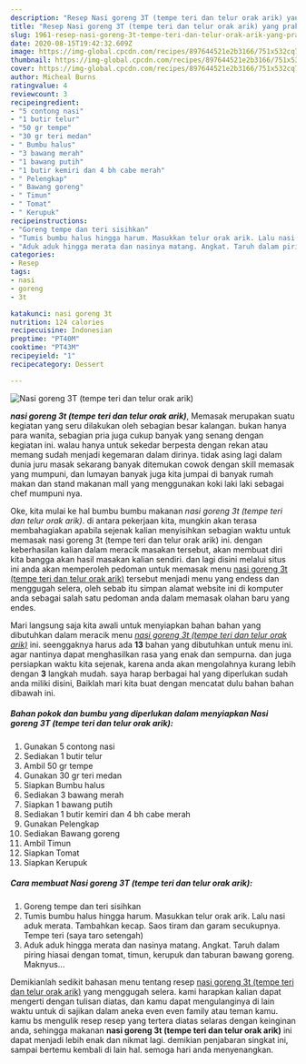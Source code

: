 ```yaml
---
description: "Resep Nasi goreng 3T (tempe teri dan telur orak arik) yang praktis"
title: "Resep Nasi goreng 3T (tempe teri dan telur orak arik) yang praktis"
slug: 1961-resep-nasi-goreng-3t-tempe-teri-dan-telur-orak-arik-yang-praktis
date: 2020-08-15T19:42:32.609Z
image: https://img-global.cpcdn.com/recipes/897644521e2b3166/751x532cq70/nasi-goreng-3t-tempe-teri-dan-telur-orak-arik-foto-resep-utama.jpg
thumbnail: https://img-global.cpcdn.com/recipes/897644521e2b3166/751x532cq70/nasi-goreng-3t-tempe-teri-dan-telur-orak-arik-foto-resep-utama.jpg
cover: https://img-global.cpcdn.com/recipes/897644521e2b3166/751x532cq70/nasi-goreng-3t-tempe-teri-dan-telur-orak-arik-foto-resep-utama.jpg
author: Micheal Burns
ratingvalue: 4
reviewcount: 3
recipeingredient:
- "5 contong nasi"
- "1 butir telur"
- "50 gr tempe"
- "30 gr teri medan"
- " Bumbu halus"
- "3 bawang merah"
- "1 bawang putih"
- "1 butir kemiri dan 4 bh cabe merah"
- " Pelengkap"
- " Bawang goreng"
- " Timun"
- " Tomat"
- " Kerupuk"
recipeinstructions:
- "Goreng tempe dan teri sisihkan"
- "Tumis bumbu halus hingga harum. Masukkan telur orak arik. Lalu nasi aduk merata. Tambahkan kecap. Saos tiram dan garam secukupnya. Tempe teri (saya taro setengah)"
- "Aduk aduk hingga merata dan nasinya matang. Angkat. Taruh dalam piring hiasai dengan tomat, timun, kerupuk dan taburan bawang goreng. Maknyus..."
categories:
- Resep
tags:
- nasi
- goreng
- 3t

katakunci: nasi goreng 3t 
nutrition: 124 calories
recipecuisine: Indonesian
preptime: "PT40M"
cooktime: "PT43M"
recipeyield: "1"
recipecategory: Dessert

---
```



![Nasi goreng 3T (tempe teri dan telur orak arik)](https://img-global.cpcdn.com/recipes/897644521e2b3166/751x532cq70/nasi-goreng-3t-tempe-teri-dan-telur-orak-arik-foto-resep-utama.jpg)

<b><i>nasi goreng 3t (tempe teri dan telur orak arik)</i></b>, Memasak merupakan suatu kegiatan yang seru dilakukan oleh sebagian besar kalangan. bukan hanya para wanita, sebagian pria juga cukup banyak yang senang dengan kegiatan ini. walau hanya untuk sekedar berpesta dengan rekan atau memang sudah menjadi kegemaran dalam dirinya. tidak asing lagi dalam dunia juru masak sekarang banyak ditemukan cowok dengan skill memasak yang mumpuni, dan lumayan banyak juga kita jumpai di banyak rumah makan dan stand makanan mall yang menggunakan koki laki laki sebagai chef mumpuni nya.

Oke, kita mulai ke hal bumbu bumbu makanan <i>nasi goreng 3t (tempe teri dan telur orak arik)</i>. di antara pekerjaan kita, mungkin akan terasa membahagiakan apabila sejenak kalian menyisihkan sebagian waktu untuk memasak nasi goreng 3t (tempe teri dan telur orak arik) ini. dengan keberhasilan kalian dalam meracik masakan tersebut, akan membuat diri kita bangga akan hasil masakan kalian sendiri. dan lagi disini melalui situs ini anda akan memperoleh pedoman untuk memasak menu <u>nasi goreng 3t (tempe teri dan telur orak arik)</u> tersebut menjadi menu yang endess dan menggugah selera, oleh sebab itu simpan alamat website ini di komputer anda sebagai salah satu pedoman anda dalam memasak olahan baru yang endes.




Mari langsung saja kita awali untuk menyiapkan bahan bahan yang dibutuhkan dalam meracik menu <u><i>nasi goreng 3t (tempe teri dan telur orak arik)</i></u> ini. seenggaknya harus ada <b>13</b> bahan yang dibutuhkan untuk menu ini. agar nantinya dapat menghasilkan rasa yang enak dan sempurna. dan juga persiapkan waktu kita sejenak, karena anda akan mengolahnya kurang lebih dengan <b>3</b> langkah mudah. saya harap berbagai hal yang diperlukan sudah anda miliki disini, Baiklah mari kita buat dengan mencatat dulu bahan bahan dibawah ini.

<!--inarticleads1-->

##### Bahan pokok dan bumbu yang diperlukan dalam menyiapkan Nasi goreng 3T (tempe teri dan telur orak arik):

1. Gunakan 5 contong nasi
1. Sediakan 1 butir telur
1. Ambil 50 gr tempe
1. Gunakan 30 gr teri medan
1. Siapkan  Bumbu halus
1. Sediakan 3 bawang merah
1. Siapkan 1 bawang putih
1. Sediakan 1 butir kemiri dan 4 bh cabe merah
1. Gunakan  Pelengkap
1. Sediakan  Bawang goreng
1. Ambil  Timun
1. Siapkan  Tomat
1. Siapkan  Kerupuk




<!--inarticleads2-->

##### Cara membuat Nasi goreng 3T (tempe teri dan telur orak arik):

1. Goreng tempe dan teri sisihkan
1. Tumis bumbu halus hingga harum. Masukkan telur orak arik. Lalu nasi aduk merata. Tambahkan kecap. Saos tiram dan garam secukupnya. Tempe teri (saya taro setengah)
1. Aduk aduk hingga merata dan nasinya matang. Angkat. Taruh dalam piring hiasai dengan tomat, timun, kerupuk dan taburan bawang goreng. Maknyus...




Demikianlah sedikit bahasan menu tentang resep <u>nasi goreng 3t (tempe teri dan telur orak arik)</u> yang menggugah selera. kami harapkan kalian dapat mengerti dengan tulisan diatas, dan kamu dapat mengulanginya di lain waktu untuk di sajikan dalam aneka even even family atau teman kamu. kamu bs mengulik resep resep yang tertera diatas selaras dengan keinginan anda, sehingga makanan <b>nasi goreng 3t (tempe teri dan telur orak arik)</b> ini dapat menjadi lebih enak dan nikmat lagi. demikian penjabaran singkat ini, sampai bertemu kembali di lain hal. semoga hari anda menyenangkan.
